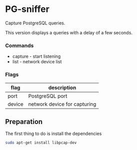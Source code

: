 # PG-sniffer

Capture PostgreSQL queries.

This version displays a queries with a delay of a few seconds.

### Commands
* capture - start listening
* list - network device list

### Flags
| flag   | description                  |
|--------|------------------------------|
| port   | PostgreSQL port              |
| device | network device for capturing |


## Preparation
The first thing to do is install the dependencies

```bash
sudo apt-get install libpcap-dev
```